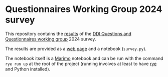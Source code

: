# Questionnaires Working Group 2024 survey

This repository contains the [results](https://making-sense-info.github.io/Q2Survey/) of the [DDI Questions and Questionnaires working group](https://ddialliance.org/membership/working-groups-%26-committees) 2024 survey.

The results are provided as a [web page](https://making-sense-info.github.io/Q2Survey/) and a notebook (`survey.py`).

The notebook itself is a [Marimo](https://marimo.io) notebook and can be run with the command `rye run up` at the root of the project (running involves at least to have [rye](https://rye.astral.sh) and Python installed).
